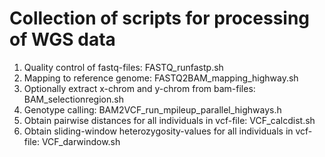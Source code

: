 # Collection  of scripts for processing of WGS data

1. Quality control of fastq-files: FASTQ_runfastp.sh
2. Mapping to reference genome: FASTQ2BAM_mapping_highway.sh
3. Optionally extract x-chrom and y-chrom from bam-files: BAM_selectionregion.sh
4. Genotype calling: BAM2VCF_run_mpileup_parallel_highways.h
5. Obtain pairwise distances for all individuals in vcf-file: VCF_calcdist.sh
6. Obtain sliding-window heterozygosity-values for all individuals in vcf-file: VCF_darwindow.sh  
